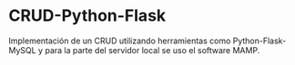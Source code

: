 # CRUD-Python-Flask
Implementación de un CRUD utilizando herramientas como Python-Flask-MySQL y para la parte del servidor local se uso el software MAMP.
